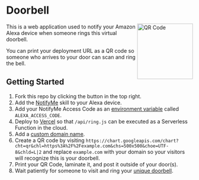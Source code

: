 

# Doorbell

<img alt="QR Code" src="https://user-images.githubusercontent.com/229881/80325450-2b3e3d00-8803-11ea-8c63-ef629a82e46e.png" width=150 height=150 align="right" />

This is a web application used to notify your Amazon Alexa device when someone rings this virtual doorbell.

You can print your deployment URL as a QR code so someone who arrives to your door can scan and ring the bell.

## Getting Started

1. Fork this repo by clicking the button in the top right.
2. Add the [NotifyMe](https://www.thomptronics.com/about/notify-me) skill to your Alexa device.
3. Add your NotifyMe Access Code as an [environment variable](https://vercel.com/docs/concepts/projects/environment-variables) called `ALEXA_ACCESS_CODE`.
4. Deploy to [Vercel](http://vercel.com/import) so that `/api/ring.js` can be executed as a Serverless Function in the cloud.
5. Add a [custom domain name](https://vercel.com/docs/concepts/projects/custom-domains).
6. Create a QR code by visiting `https://chart.googleapis.com/chart?cht=qr&chl=https%3A%2F%2Fexample.com&chs=500x500&choe=UTF-8&chld=L|2` and replace `example.com` with your domain so your visitors will recognize this is your doorbell.
7. Print your QR Code, laminate it, and post it outside of your door(s).
8. Wait patiently for someone to visit and ring your [unique doorbell](https://vimeo.com/307547803).
